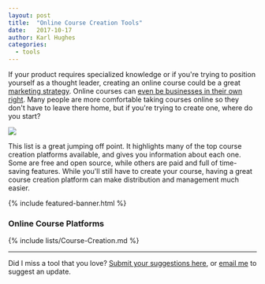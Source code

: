 ```yaml
---
layout: post
title:  "Online Course Creation Tools"
date:   2017-10-17
author: Karl Hughes
categories:
  - tools
---
```


If your product requires specialized knowledge or if you're trying to position yourself as a thought leader, creating an online course could be a great [marketing strategy](/marketing-checklist). Online courses can [even be businesses in their own right](https://www.thepennyhoarder.com/make-money/how-to-create-online-courses/). Many people are more comfortable taking courses online so they don't have to leave there home, but if you're trying to create one, where do you start?

![](https://i.imgur.com/zYZhJ4u.jpg)

This list is a great jumping off point. It highlights many of the top course creation platforms available, and gives you information about each one. Some are free and open source, while others are paid and full of time-saving features. While you'll still have to create your course, having a great course creation platform can make distribution and management much easier.

{% include featured-banner.html %}

### Online Course Platforms

{% include lists/Course-Creation.md %}

-----

Did I miss a tool that you love? [Submit your suggestions here](https://www.portablecto.com/tools/submit), or [email me](mailto:marketing@portablecto.com) to suggest an update.
